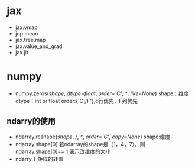 # jax
- jax.vmap
- jnp.mean
- jax.tree.map
- jax.value_and_grad
- jax.jit

# numpy
- numpy.zeros(_shape_, _dtype=float_, _order='C'_, _*_, _like=None_)
shape：维度
dtype：int or float
order:{'C','F'},c行优先，F列优先

## ndarry的使用
- ndarray.reshape(_shape_, _/_, _*_, _order='C'_, _copy=None_)
shape:维度
- ndarray.shape[0]
若ndarray的shape是（1，4，7），则ndarray.shape[0]== 1 表示改维度的大小
- ndarry.T 
矩阵的转置